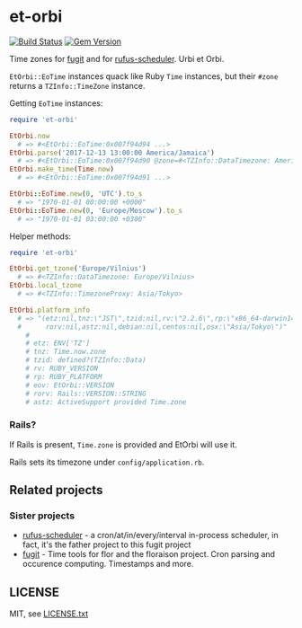 
# et-orbi

[![Build Status](https://secure.travis-ci.org/floraison/et-orbi.svg)](http://travis-ci.org/floraison/et-orbi)
[![Gem Version](https://badge.fury.io/rb/et-orbi.svg)](http://badge.fury.io/rb/et-orbi)

Time zones for [fugit](https://github.com/floraison/fugit) and for [rufus-scheduler](https://github.com/jmettraux/rufus-scheduler). Urbi et Orbi.

`EtOrbi::EoTime` instances quack like Ruby `Time` instances, but their `#zone` returns a `TZInfo::TimeZone` instance.

Getting `EoTime` instances:
```ruby
require 'et-orbi'

EtOrbi.now
  # => #<EtOrbi::EoTime:0x007f94d94 ...>
EtOrbi.parse('2017-12-13 13:00:00 America/Jamaica')
  # => #<EtOrbi::EoTime:0x007f94d90 @zone=#<TZInfo::DataTimezone: America/Jamaica>...>
EtOrbi.make_time(Time.now)
  # => #<EtOrbi::EoTime:0x007f94d91 ...>

EtOrbi::EoTime.new(0, 'UTC').to_s
  # => "1970-01-01 00:00:00 +0000"
EtOrbi::EoTime.new(0, 'Europe/Moscow').to_s
  # => "1970-01-01 03:00:00 +0300"
```

Helper methods:
```ruby
require 'et-orbi'

EtOrbi.get_tzone('Europe/Vilnius')
  # => #<TZInfo::DataTimezone: Europe/Vilnius>
EtOrbi.local_tzone
  # => #<TZInfo::TimezoneProxy: Asia/Tokyo>

EtOrbi.platform_info
  # => "(etz:nil,tnz:\"JST\",tzid:nil,rv:\"2.2.6\",rp:\"x86_64-darwin14\",eov:\"1.0.1\",
  #      rorv:nil,astz:nil,debian:nil,centos:nil,osx:\"Asia/Tokyo\")"
    #
    # etz: ENV['TZ']
    # tnz: Time.now.zone
    # tzid: defined?(TZInfo::Data)
    # rv: RUBY_VERSION
    # rp: RUBY_PLATFORM
    # eov: EtOrbi::VERSION
    # rorv: Rails::VERSION::STRING
    # astz: ActiveSupport provided Time.zone
```

### Rails?

If Rails is present, `Time.zone` is provided and EtOrbi will use it.

Rails sets its timezone under `config/application.rb`.


## Related projects

### Sister projects

* [rufus-scheduler](https://github.com/jmettraux/rufus-scheduler) - a cron/at/in/every/interval in-process scheduler, in fact, it's the father project to this fugit project
* [fugit](https://github.com/floraison/fugit) - Time tools for flor and the floraison project. Cron parsing and occurence computing. Timestamps and more.


## LICENSE

MIT, see [LICENSE.txt](LICENSE.txt)

